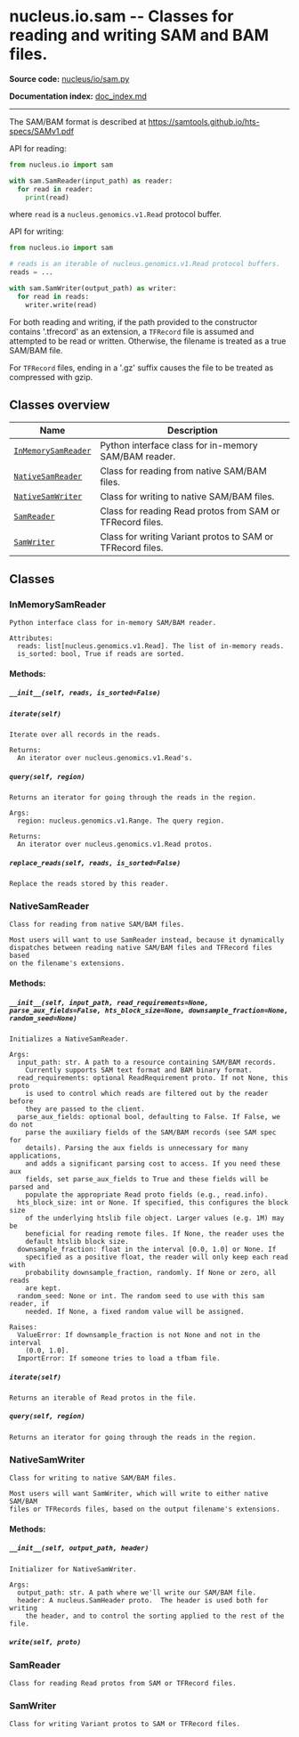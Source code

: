 # nucleus.io.sam -- Classes for reading and writing SAM and BAM files.
**Source code:** [nucleus/io/sam.py](https://github.com/google/nucleus/tree/master/nucleus/io/sam.py)

**Documentation index:** [doc_index.md](../../doc_index.md)

---
The SAM/BAM format is described at
https://samtools.github.io/hts-specs/SAMv1.pdf

API for reading:

```python
from nucleus.io import sam

with sam.SamReader(input_path) as reader:
  for read in reader:
    print(read)
```

where `read` is a `nucleus.genomics.v1.Read` protocol buffer.

API for writing:

```python
from nucleus.io import sam

# reads is an iterable of nucleus.genomics.v1.Read protocol buffers.
reads = ...

with sam.SamWriter(output_path) as writer:
  for read in reads:
    writer.write(read)
```

For both reading and writing, if the path provided to the constructor contains
'.tfrecord' as an extension, a `TFRecord` file is assumed and attempted to be
read or written. Otherwise, the filename is treated as a true SAM/BAM file.

For `TFRecord` files, ending in a '.gz' suffix causes the file to be treated as
compressed with gzip.

## Classes overview
Name | Description
-----|------------
[`InMemorySamReader`](#inmemorysamreader) | Python interface class for in-memory SAM/BAM reader.
[`NativeSamReader`](#nativesamreader) | Class for reading from native SAM/BAM files.
[`NativeSamWriter`](#nativesamwriter) | Class for writing to native SAM/BAM files.
[`SamReader`](#samreader) | Class for reading Read protos from SAM or TFRecord files.
[`SamWriter`](#samwriter) | Class for writing Variant protos to SAM or TFRecord files.

## Classes
### InMemorySamReader
```
Python interface class for in-memory SAM/BAM reader.

Attributes:
  reads: list[nucleus.genomics.v1.Read]. The list of in-memory reads.
  is_sorted: bool, True if reads are sorted.
```

#### Methods:
<a name="__init__"></a>
##### `__init__(self, reads, is_sorted=False)`


<a name="iterate"></a>
##### `iterate(self)`
```
Iterate over all records in the reads.

Returns:
  An iterator over nucleus.genomics.v1.Read's.
```

<a name="query"></a>
##### `query(self, region)`
```
Returns an iterator for going through the reads in the region.

Args:
  region: nucleus.genomics.v1.Range. The query region.

Returns:
  An iterator over nucleus.genomics.v1.Read protos.
```

<a name="replace_reads"></a>
##### `replace_reads(self, reads, is_sorted=False)`
```
Replace the reads stored by this reader.
```

### NativeSamReader
```
Class for reading from native SAM/BAM files.

Most users will want to use SamReader instead, because it dynamically
dispatches between reading native SAM/BAM files and TFRecord files based
on the filename's extensions.
```

#### Methods:
<a name="__init__"></a>
##### `__init__(self, input_path, read_requirements=None, parse_aux_fields=False, hts_block_size=None, downsample_fraction=None, random_seed=None)`
```
Initializes a NativeSamReader.

Args:
  input_path: str. A path to a resource containing SAM/BAM records.
    Currently supports SAM text format and BAM binary format.
  read_requirements: optional ReadRequirement proto. If not None, this proto
    is used to control which reads are filtered out by the reader before
    they are passed to the client.
  parse_aux_fields: optional bool, defaulting to False. If False, we do not
    parse the auxiliary fields of the SAM/BAM records (see SAM spec for
    details). Parsing the aux fields is unnecessary for many applications,
    and adds a significant parsing cost to access. If you need these aux
    fields, set parse_aux_fields to True and these fields will be parsed and
    populate the appropriate Read proto fields (e.g., read.info).
  hts_block_size: int or None. If specified, this configures the block size
    of the underlying htslib file object. Larger values (e.g. 1M) may be
    beneficial for reading remote files. If None, the reader uses the
    default htslib block size.
  downsample_fraction: float in the interval [0.0, 1.0] or None. If
    specified as a positive float, the reader will only keep each read with
    probability downsample_fraction, randomly. If None or zero, all reads
    are kept.
  random_seed: None or int. The random seed to use with this sam reader, if
    needed. If None, a fixed random value will be assigned.

Raises:
  ValueError: If downsample_fraction is not None and not in the interval
    (0.0, 1.0].
  ImportError: If someone tries to load a tfbam file.
```

<a name="iterate"></a>
##### `iterate(self)`
```
Returns an iterable of Read protos in the file.
```

<a name="query"></a>
##### `query(self, region)`
```
Returns an iterator for going through the reads in the region.
```

### NativeSamWriter
```
Class for writing to native SAM/BAM files.

Most users will want SamWriter, which will write to either native SAM/BAM
files or TFRecords files, based on the output filename's extensions.
```

#### Methods:
<a name="__init__"></a>
##### `__init__(self, output_path, header)`
```
Initializer for NativeSamWriter.

Args:
  output_path: str. A path where we'll write our SAM/BAM file.
  header: A nucleus.SamHeader proto.  The header is used both for writing
    the header, and to control the sorting applied to the rest of the file.
```

<a name="write"></a>
##### `write(self, proto)`


### SamReader
```
Class for reading Read protos from SAM or TFRecord files.
```

### SamWriter
```
Class for writing Variant protos to SAM or TFRecord files.
```

